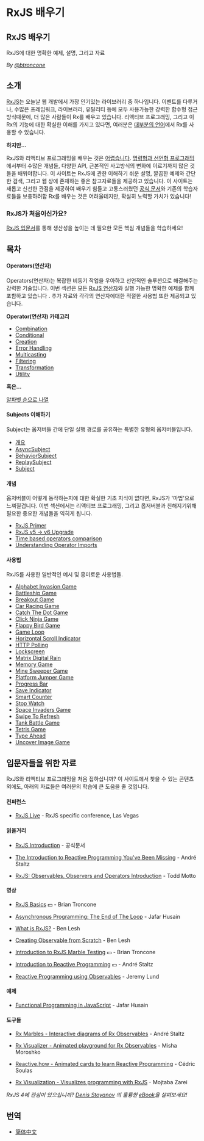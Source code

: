 # RxJS 배우기

## RxJS 배우기

RxJS에 대한 명확한 예제, 설명, 그리고 자료

_By_ [_@btroncone_](https://twitter.com/BTroncone)

## 소개

[RxJS](https://github.com/ReactiveX/rxjs)는 오늘날 웹 개발에서 가장 인기있는 라이브러리 중 하나입니다. 이벤트를 다루거나, 수많은 프레임워크, 라이브러리, 유틸리티 등에 모두 사용가능한 강력한 함수형 접근방식때문에, 더 많은 사람들이 Rx를 배우고 있습니다.  리액티브 프로그래밍, 그리고 이 Rx의 기능에 대한 확실한 이해를 가지고 있다면, 여러분은 [대부분의 언어](http://reactivex.io/languages.html)에서 Rx를 사용할 수 있습니다.

**하지만...**

RxJS와 리액티브 프로그래밍을 배우는 것은 [어렵습니다](https://twitter.com/hoss/status/742643506536153088). [명령형과 선언형 프로그래밍](https://tylermcginnis.com/imperative-vs-declarative-programming/)에서부터 수많은 개념들, 다양한 API, 근본적인 사고방식의 변화에 이르기까지 많은 것들을 배워야합니다. 이 사이트는 RxJS에 관한 이해하기 쉬운 설명, 깔끔한 예제와 간단한 검색, 그리고 웹 상에 존재하는 좋은 참고자료들을 제공하고 있습니다. 이 사이트는 새롭고 신선한 관점을 제공하여 배우기 힘들고 고통스러웠던 [공식 문서](http://reactivex.io/rxjs/)와 기존의 학습자료들을 보충하려합 Rx를 배우는 것은 어려울테지만, 확실히 노력할 가치가 있습니다!

### RxJS가 처음이신가요?

[RxJS 입문서](learn-rxjs/concepts/rxjs-primer.md)를 통해 생산성을 높이는 데 필요한 모든 핵심 개념들을 학습하세요!

## 목차

#### Operators(연산자)

Operators(연산자)는 복잡한 비동기 작업을 우아하고 선언적인 솔루션으로 해결해주는 강력한 기술입니다. 이번 섹션은 모든  [RxJS 연산자](learn-rxjs/operators/)와 실행 가능한 명확한 예제를 함께 포함하고 있습니다 . 추가 자료와 각각의 연산자에대한 적절한 사용법 또한 제공되고 있습니다.

**Operator(연산자) 카테고리**

* [Combination](learn-rxjs/operators/combination/)
* [Conditional](learn-rxjs/operators/conditional/)
* [Creation](learn-rxjs/operators/creation/)
* [Error Handling](learn-rxjs/operators/error_handling/)
* [Multicasting](learn-rxjs/operators/multicasting/)
* [Filtering](learn-rxjs/operators/filtering/)
* [Transformation](learn-rxjs/operators/transformation/)
* [Utility](learn-rxjs/operators/utility/)

**혹은...**

[알파벳 순으로 나열](learn-rxjs/operators/complete.md)

#### Subjects 이해하기

Subject는 옵저버들 간에 단일 실행 경로를 공유하는 특별한 유형의 옵저버블입니다.

* [개요](learn-rxjs/subjects/)
* [AsyncSubject](learn-rxjs/subjects/asyncsubject.md)
* [BehaviorSubject](learn-rxjs/subjects/behaviorsubject.md)
* [ReplaySubject](learn-rxjs/subjects/replaysubject.md)
* [Subject](learn-rxjs/subjects/subject.md)

#### 개념

옵저버블이 어떻게 동작하는지에 대한 확실한 기초 지식이 없다면, RxJS가 '마법'으로 느껴질겁니다. 이번 섹션에서는 리액티브 프로그래밍, 그리고 옵저버블과 친해지기위해 필요한 중요한 개념들을 익히게 됩니다.

* [RxJS Primer](learn-rxjs/concepts/rxjs-primer.md)
* [RxJS v5 -&gt; v6 Upgrade](learn-rxjs/concepts/rxjs5-6.md)
* [Time based operators comparison](learn-rxjs/concepts/time-based-operators-comparison.md)
* [Understanding Operator Imports](learn-rxjs/concepts/operator-imports.md)

#### 사용법

RxJS를 사용한 일반적인 예시 및 흥미로운 사용법들.

* [Alphabet Invasion Game](learn-rxjs/recipes/alphabet-invasion-game.md)
* [Battleship Game](learn-rxjs/recipes/battleship-game.md)
* [Breakout Game](learn-rxjs/recipes/breakout-game.md)
* [Car Racing Game](learn-rxjs/recipes/car-racing-game.md)
* [Catch The Dot Game](learn-rxjs/recipes/catch-the-dot-game.md)
* [Click Ninja Game](learn-rxjs/recipes/click-ninja-game.md)
* [Flappy Bird Game](learn-rxjs/recipes/flappy-bird-game.md)
* [Game Loop](learn-rxjs/recipes/gameloop.md)
* [Horizontal Scroll Indicator](learn-rxjs/recipes/horizontal-scroll-indicator.md)
* [HTTP Polling](learn-rxjs/recipes/http-polling.md)
* [Lockscreen](learn-rxjs/recipes/lockscreen.md)
* [Matrix Digital Rain](learn-rxjs/recipes/matrix-digital-rain.md)
* [Memory Game](learn-rxjs/recipes/memory-game.md)
* [Mine Sweeper Game](learn-rxjs/recipes/mine-sweeper-game.md)
* [Platform Jumper Game](learn-rxjs/recipes/platform-jumper-game.md)
* [Progress Bar](learn-rxjs/recipes/progressbar.md)
* [Save Indicator](learn-rxjs/recipes/save-indicator.md)
* [Smart Counter](learn-rxjs/recipes/smartcounter.md)
* [Stop Watch](learn-rxjs/recipes/stop-watch.md)
* [Space Invaders Game](learn-rxjs/recipes/space-invaders-game.md)
* [Swipe To Refresh](learn-rxjs/recipes/swipe-to-refresh.md)
* [Tank Battle Game](learn-rxjs/recipes/tank-battle-game.md)
* [Tetris Game](learn-rxjs/recipes/tetris-game.md)
* [Type Ahead](learn-rxjs/recipes/type-ahead.md)
* [Uncover Image Game](learn-rxjs/recipes/uncover-image-game.md)

## 입문자들을 위한 자료

RxJS와 리액티브 프로그래밍을 처음 접하십니까? 이 사이트에서 찾을 수 있는 콘텐츠 외에도, 아래의 자료들은 여러분의 학습에 큰 도움을 줄 것입니다.

#### 컨퍼런스

* [RxJS Live](https://www.rxjs.live/) - RxJS specific conference, Las Vegas

#### 읽을거리

* [RxJS Introduction](https://rxjs-dev.firebaseapp.com/guide/overview) - 공식문서

* [The Introduction to Reactive Programming You've Been Missing](https://gist.github.com/staltz/868e7e9bc2a7b8c1f754) - André Staltz

* [RxJS: Observables, Observers and Operators Introduction](https://ultimatecourses.com/blog/rxjs-observables-observers-operators) - Todd Motto

#### 영상

* [RxJS Basics](https://ultimatecourses.com/courses/rxjs?ref=4) :dollar: - Brian Troncone

* [Asynchronous Programming: The End of The Loop](https://egghead.io/courses/mastering-asynchronous-programming-the-end-of-the-loop) - Jafar Husain

* [What is RxJS?](https://egghead.io/lessons/rxjs-what-is-rxjs) - Ben Lesh
* [Creating Observable from Scratch](https://egghead.io/lessons/rxjs-creating-observable-from-scratch) - Ben Lesh

* [Introduction to RxJS Marble Testing](https://egghead.io/lessons/rxjs-introduction-to-rxjs-marble-testing) :dollar: - Brian Troncone

* [Introduction to Reactive Programming](https://egghead.io/courses/introduction-to-reactive-programming) :dollar: - André Staltz

* [Reactive Programming using Observables](https://www.youtube.com/watch?v=HT7JiiqnYYc&feature=youtu.be) - Jeremy Lund

#### 예제

* [Functional Programming in JavaScript](http://reactivex.io/learnrx/) - Jafar Husain

#### 도구들

* [Rx Marbles - Interactive diagrams of Rx Observables](http://rxmarbles.com/) - André Staltz

* [Rx Visualizer - Animated playground for Rx Observables](https://rxviz.com) - Misha Moroshko

* [Reactive.how - Animated cards to learn Reactive Programming](http://reactive.how) - Cédric Soulas

* [Rx Visualization - Visualizes programming with RxJS](https://fingerpich.github.io/rx-visualization/) - Mojtaba Zarei

_RxJS 4에 관심이 있으십니까?_ [_Denis Stoyanov_](https://github.com/xgrommx) _의 훌륭한_ [_eBook_](https://xgrommx.github.io/rx-book/)_을 살펴보세요!_

## 번역

* [简体中文](https://rxjs-cn.github.io/learn-rxjs-operators)

